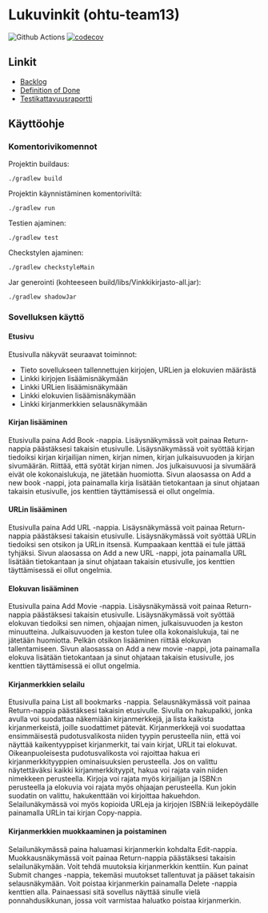 # Lukuvinkit (ohtu-team13)

![Github Actions](https://github.com/gitblast/ohtu-team13/workflows/Java%20CI%20with%20Gradle/badge.svg)
[![codecov](https://codecov.io/gh/gitblast/ohtu-team13/branch/main/graph/badge.svg?token=MZPE729U0Q)](https://codecov.io/gh/gitblast/ohtu-team13)

## Linkit

- [Backlog](https://github.com/gitblast/ohtu-team13/projects/1)
- [Definition of Done](docs/DOD.md)
- [Testikattavuusraportti](https://codecov.io/gh/gitblast/ohtu-team13)

## Käyttöohje


### Komentorivikomennot 

Projektin buildaus:

`./gradlew build`

Projektin käynnistäminen komentoriviltä:

`./gradlew run`

Testien ajaminen:

`./gradlew test`

Checkstylen ajaminen:

`./gradlew checkstyleMain`

Jar generointi (kohteeseen build/libs/Vinkkikirjasto-all.jar):

`./gradlew shadowJar`

### Sovelluksen käyttö

#### Etusivu

Etusivulla näkyvät seuraavat toiminnot:
- Tieto sovellukseen tallennettujen kirjojen, URLien ja elokuvien määrästä
- Linkki kirjojen lisäämisnäkymään
- Linkki URLien lisäämisnäkymään
- Linkki elokuvien lisäämisnäkymään
- Linkki kirjanmerkkien selausnäkymään

#### Kirjan lisääminen

Etusivulla paina Add Book -nappia. Lisäysnäkymässä voit painaa Return-nappia päästäksesi takaisin etusivulle.
Lisäysnäkymässä voit syöttää kirjan tiedoiksi kirjan kirjailijan nimen, kirjan nimen, kirjan julkaisuvuoden ja kirjan sivumäärän. Riittää, että syötät kirjan nimen. Jos julkaisuvuosi ja sivumäärä eivät ole kokonaislukuja, ne jätetään huomiotta. Sivun alaosassa on Add a new book -nappi, jota painamalla kirja lisätään tietokantaan ja sinut ohjataan takaisin etusivulle, jos kenttien täyttämisessä ei ollut ongelmia.

#### URLin lisääminen

Etusivulla paina Add URL -nappia. Lisäysnäkymässä voit painaa Return-nappia päästäksesi takaisin etusivulle.
Lisäysnäkymässä voit syöttää URLin tiedoiksi sen otsikon ja URLin itsensä. Kumpaakaan kenttää ei tule jättää tyhjäksi. Sivun alaosassa on Add a new URL -nappi, jota painamalla URL lisätään tietokantaan ja sinut ohjataan takaisin etusivulle, jos kenttien täyttämisessä ei ollut ongelmia.

#### Elokuvan lisääminen

Etusivulla paina Add Movie -nappia. Lisäysnäkymässä voit painaa Return-nappia päästäksesi takaisin etusivulle.
Lisäysnäkymässä voit syöttää elokuvan tiedoiksi sen nimen, ohjaajan nimen, julkaisuvuoden ja keston minuutteina. Julkaisuvuoden ja keston tulee olla kokonaislukuja, tai ne jätetään huomiotta. Pelkän otsikon lisääminen riittää elokuvan tallentamiseen. Sivun alaosassa on Add a new movie -nappi, jota painamalla elokuva lisätään tietokantaan ja sinut ohjataan takaisin etusivulle, jos kenttien täyttämisessä ei ollut ongelmia.

#### Kirjanmerkkien selailu

Etusivulla paina List all bookmarks -nappia. Selausnäkymässä voit painaa Return-nappia päästäksesi takaisin etusivulle. Sivulla on hakupalkki, jonka avulla voi suodattaa näkemiään kirjanmerkkejä, ja lista kaikista kirjanmerkeistä, joille suodattimet pätevät. Kirjanmerkkejä voi suodattaa ensimmäisestä pudotusvalikosta niiden tyypin perusteella niin, että voi näyttää kaikentyyppiset kirjanmerkit, tai vain kirjat, URLit tai elokuvat. Oikeanpuoleisesta pudotusvalikosta voi rajoittaa hakua eri kirjanmerkkityyppien ominaisuuksien perusteella. Jos on valittu näytettäväksi kaikki kirjanmerkkityypit, hakua voi rajata vain niiden nimekkeen perusteella. Kirjoja voi rajata myös kirjailijan ja ISBN:n perusteella ja elokuvia voi rajata myös ohjaajan perusteella. Kun jokin suodatin on valittu, hakukenttään voi kirjoittaa hakuehdon.
Selailunäkymässä voi myös kopioida URLeja ja kirjojen ISBN:iä leikepöydälle painamalla URLin tai kirjan Copy-nappia.

#### Kirjanmerkkien muokkaaminen ja poistaminen

Selailunäkymässä paina haluamasi kirjanmerkin kohdalta Edit-nappia. Muokkausnäkymässä voit painaa Return-nappia päästäksesi takaisin selailunäkymään. Voit tehdä muutoksia kirjanmerkkin kenttiin. Kun painat Submit changes -nappia, tekemäsi muutokset tallentuvat ja pääset takaisin selausnäkymään. Voit poistaa kirjanmerkin painamalla Delete -nappia kenttien alla. Painaessasi sitä sovellus näyttää sinulle vielä ponnahdusikkunan, jossa voit varmistaa haluatko poistaa kirjanmerkin.
